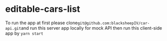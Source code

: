 # editable-cars-list
To run the app at first please clone`git@github.com:blacksheepIV/car-api.git`and run this server app locally for mock API then run this client-side app by `yarn start`
